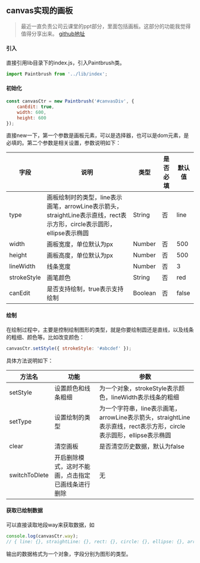 ## canvas实现的画板
> 最近一直负责公司云课堂的ppt部分，里面包括画板。这部分的功能我觉得值得分享出来。
> [github地址](https://github.com/MrYang2016/paintbrush)

#### 引入
直接引用lib目录下的index.js，引入Paintbrush类。
```javascript
import Paintbrush from '../lib/index';
```
#### 初始化
```javascript
const canvasCtr = new Paintbrush('#canvasDiv', {
    canEdit: true,
    width: 600,
    height: 600
});
```
直接new一下，第一个参数是画板元素，可以是选择器，也可以是dom元素，是必填的。第二个参数是相关设置，参数说明如下：

| 字段 | 说明 | 类型 | 是否必填 | 默认值 |
| --- | --- | --- | --- | --- |
| type | 画板绘制时的类型，line表示画笔，arrowLine表示箭头，straightLine表示直线，rect表示方形，circle表示圆形，ellipse表示椭圆 | String | 否 | line |
| width | 画板宽度，单位默认为px | Number | 否 | 500 |
| height | 画板高度，单位默认为px | Number | 否 | 500 |
| lineWidth | 线条宽度 | Number | 否 | 3 |
| strokeStyle | 画笔颜色 | String | 否 | red |
| canEdit | 是否支持绘制，true表示支持绘制 | Boolean | 否 | false |

#### 绘制
在绘制过程中，主要是控制绘制图形的类型，就是你要绘制圆还是直线，以及线条的粗细、颜色等。比如改变颜色：
```javascript
canvasCtr.setStyle({ strokeStyle: '#abcdef' });
```
具体方法说明如下：

| 方法名 | 功能 | 参数 |
| --- | --- | --- |
| setStyle | 设置颜色和线条粗细 | 为一个对象，strokeStyle表示颜色，lineWidth表示线条的粗细 |
| setType | 设置绘制的类型 | 为一个字符串，line表示画笔，arrowLine表示箭头，straightLine表示直线，rect表示方形，circle表示圆形，ellipse表示椭圆 |
| clear | 清空画板 | 是否清空历史数据，默认为false |
| switchToDlete | 开启删除模式，这时不能画，点击指定已画线条进行删除 | 无 |

#### 获取已绘制数据
可以直接读取地段way来获取数据，如
```javascript
console.log(canvasCtr.way);
// { line: {}, straightLine: {}, rect: {}, circle: {}, ellipse: {}, arrowLine: {} }
```
输出的数据格式为一个对象，字段分别为图形的类型。
